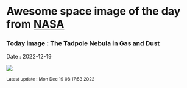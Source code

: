 
# Awesome space image of the day from [NASA](https://api.nasa.gov/)

### Today image : The Tadpole Nebula in Gas and Dust
Date : 2022-12-19

![](https://apod.nasa.gov/apod/image/2212/Tadpoles_Stocks_960.jpg)

<small>Latest update : Mon Dec 19 08:17:53 2022</small>
        